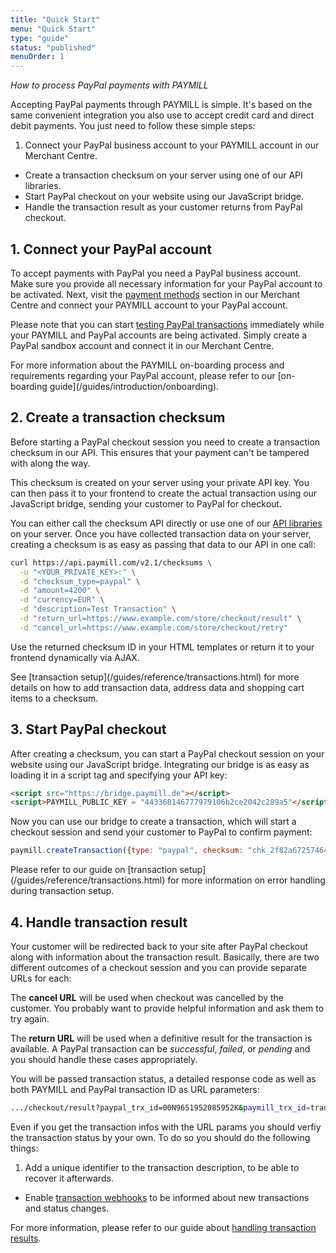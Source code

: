```yaml
---
title: "Quick Start"
menu: "Quick Start"
type: "guide"
status: "published"
menuOrder: 1
---
```


*How to process PayPal payments with PAYMILL*

Accepting PayPal payments through PAYMILL is simple. It's based on the same convenient integration you also use to accept credit card and direct debit payments. You just need to follow these simple steps:

1. Connect your PayPal business account to your PAYMILL account in our Merchant Centre.
- Create a transaction checksum on your server using one of our API libraries.
- Start PayPal checkout on your website using our JavaScript bridge.
- Handle the transaction result as your customer returns from PayPal checkout.

## 1. Connect your PayPal account

To accept payments with PayPal you need a PayPal business account. Make sure you provide all necessary information for your PayPal account to be activated. Next, visit the [payment methods](https://app.paymill.com/settings/payment-methods) section in our Merchant Centre and connect your PAYMILL account to your PayPal account.

Please note that you can start [testing PayPal transactions](/guides/paypal/transactions.html) immediately while your PAYMILL and PayPal accounts are being activated. Simply create a PayPal sandbox account and connect it in our Merchant Centre.

<div class="info">
For more information about the PAYMILL on-boarding process and requirements regarding your PayPal account, please refer to our [on-boarding guide](/guides/introduction/onboarding).
</div>

## 2. Create a transaction checksum

Before starting a PayPal checkout session you need to create a transaction checksum in our API. This ensures that your payment can't be tampered with along the way.

This checksum is created on your server using your private API key. You can then pass it to your frontend to create the actual transaction using our JavaScript bridge, sending your customer to PayPal for checkout.

You can either call the checksum API directly or use one of our [API libraries](/guides/integration/libraries.html) on your server. Once you have collected transaction data on your server, creating a checksum is as easy as passing that data to our API in one call:

```sh
curl https://api.paymill.com/v2.1/checksums \
  -u "<YOUR_PRIVATE_KEY>:" \
  -d "checksum_type=paypal" \
  -d "amount=4200" \
  -d "currency=EUR" \
  -d "description=Test Transaction" \
  -d "return_url=https://www.example.com/store/checkout/result" \
  -d "cancel_url=https://www.example.com/store/checkout/retry"
```

Use the returned checksum ID in your HTML templates or return it to your frontend dynamically via AJAX.

<div class="info">
See [transaction setup](/guides/reference/transactions.html) for more details on how to add transaction data, address data and shopping cart items to a checksum.
</div>

## 3. Start PayPal checkout

After creating a checksum, you can start a PayPal checkout session on your website using our JavaScript bridge. Integrating our bridge is as easy as loading it in a script tag and specifying your API key:

```html
<script src="https://bridge.paymill.de"></script>
<script>PAYMILL_PUBLIC_KEY = "443368146777979106b2ce2042c289a5"</script>
```

Now you can use our bridge to create a transaction, which will start a checkout session and send your customer to PayPal to confirm payment:

```javascript
paymill.createTransaction({type: "paypal", checksum: "chk_2f82a672574647cd911d"});
```

<div class="info">
Please refer to our guide on [transaction setup](/guides/reference/transactions.html) for more information on error handling during transaction setup.
</div>

## 4. Handle transaction result

Your customer will be redirected back to your site after PayPal checkout along with information about the transaction result. Basically, there are two different outcomes of a checkout session and you can provide separate URLs for each:

The **cancel URL** will be used when checkout was cancelled by the customer. You probably want to provide helpful information and ask them to try again.

The **return URL** will be used when a definitive result for the transaction is available. A PayPal transaction can be *successful*, *failed*, or *pending* and you should handle these cases appropriately.

You will be passed transaction status, a detailed response code as well as both PAYMILL and PayPal transaction ID as URL parameters:

```sh
.../checkout/result?paypal_trx_id=00N9651952085952K&paymill_trx_id=tran_5188e355f984445d4b66a45c43fa&paymill_trx_status=closed&paymill_response_code=20000
```

<div class="info">
Even if you get the transaction infos with the URL params you should verfiy the transaction status by your own. To do so you should do the following things: 

1. Add a unique identifier to the transaction description, to be able to recover it afterwards. 
- Enable [transaction webhooks](https://developers.paymill.com/API/#webhooks) to be informed about new transactions and status changes.

For more information, please refer to our guide about [handling transaction results](/guides/paypal/transactions.html).
</div>
